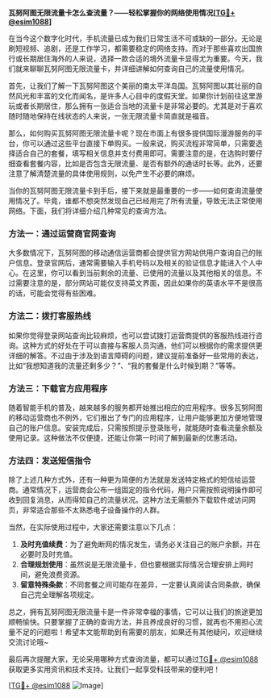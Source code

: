 **瓦努阿图无限流量卡怎么查流量？——轻松掌握你的网络使用情况[[TG💪+ @esim1088](https://t.me/s/esim1088)]**

在当今这个数字化时代，手机流量已成为我们日常生活不可或缺的一部分。无论是刷短视频、追剧，还是工作学习，都需要稳定的网络支持。而对于那些喜欢出国旅行或长期居住海外的人来说，选择一款合适的境外流量卡显得尤为重要。今天，我们就来聊聊瓦努阿图无限流量卡，并详细讲解如何查询自己的流量使用情况。

首先，让我们了解一下瓦努阿图这个美丽的南太平洋岛国。瓦努阿图以其壮丽的自然风光和丰富的文化而闻名，是许多人心目中的度假天堂。如果你计划前往这里游玩或者长期居住，那么拥有一张适合当地的流量卡是非常必要的。尤其是对于喜欢随时随地保持在线状态的人来说，一张无限流量卡简直就是福音。

那么，如何购买瓦努阿图无限流量卡呢？现在市面上有很多提供国际漫游服务的平台，你可以通过这些平台直接下单购买。一般来说，购买流程非常简单，只需要选择适合自己的套餐，填写相关信息并支付费用即可。需要注意的是，在选购时要仔细查看套餐内容，比如是否包含无限流量、是否有额外的通话时长等。此外，还要注意了解清楚流量的具体使用规则，以免产生不必要的麻烦。

当你的瓦努阿图无限流量卡到手后，接下来就是最重要的一步——如何查询流量使用情况了。毕竟，谁都不想突然发现自己已经用完了所有流量，导致无法正常使用网络。下面，我们将详细介绍几种常见的查询方法。

### 方法一：通过运营商官网查询

大多数情况下，瓦努阿图的移动通信运营商都会提供官方网站供用户查询自己的账户信息。登录官网后，通常需要输入手机号码以及相关的验证信息才能进入个人中心。在这里，你可以看到当前剩余的流量、已使用的流量以及其他相关的信息。不过需要注意的是，部分网站可能仅支持英文界面，因此如果你的英语水平不是很高的话，可能会觉得有些困难。

### 方法二：拨打客服热线

如果你觉得登录网站查询比较麻烦，也可以尝试拨打运营商提供的客服热线进行咨询。这种方式的好处在于可以直接与客服人员沟通，他们可以根据你的需求提供更详细的解答。不过由于涉及到语言障碍的问题，建议提前准备好一些常用的表达，比如“我想知道我的流量还剩多少？”、“我的套餐是什么时候到期？”等等。

### 方法三：下载官方应用程序

随着智能手机的普及，越来越多的服务都开始推出相应的应用程序。很多瓦努阿图的移动运营商也不例外，它们推出了专门的应用程序，让用户能够更加方便地管理自己的账户信息。安装完成后，只需按照提示登录账号，就能随时查看流量余额及使用记录。这种做法不仅便捷，还能让你第一时间了解到最新的优惠活动。

### 方法四：发送短信指令

除了上述几种方式外，还有一种更为简便的方法就是发送特定格式的短信给运营商。通常情况下，运营商会公布一组固定的指令代码，用户只需按照说明操作即可收到回复消息，从而得知自己的流量状况。这种方法无需额外下载软件或访问网页，非常适合那些不太熟悉电子设备操作的人群。

当然，在实际使用过程中，大家还需要注意以下几点：

1. **及时充值续费**：为了避免断网的情况发生，请务必关注自己的账户余额，并在必要时及时充值。
2. **合理规划使用**：虽然说是无限流量卡，但也要根据实际情况合理安排上网时间，避免浪费资源。
3. **留意特殊条款**：不同套餐之间可能存在差异，一定要认真阅读合同条款，确保自己完全理解各项规定。

总之，拥有瓦努阿图无限流量卡是一件非常幸福的事情，它可以让我们的旅途更加顺畅愉快。只要掌握了正确的查询方法，并且养成良好的习惯，就再也不用担心流量不足的问题啦！希望本文能帮助到有需要的朋友，如果还有其他疑问，欢迎继续交流讨论哦~

最后再次提醒大家，无论采用哪种方式查询流量，都可以通过[TG💪+ @esim1088](https://t.me/s/esim1088)获取更多实用资讯和技术支持。让我们一起享受科技带来的便利吧！

[[TG💪+ @esim1088](https://t.me/s/esim1088) ![Image](https://i.postimg.cc/4NQfJmqS/Snipaste-2025-05-13-00-14-12.png)]